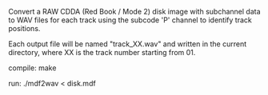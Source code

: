 Convert a RAW CDDA (Red Book / Mode 2) disk image with subchannel data to WAV
files for each track using the subcode 'P' channel to identify track positions.

Each output file will be named "track_XX.wav" and written in the current
directory, where XX is the track number starting from 01.

compile:
  make

run:
  ./mdf2wav < disk.mdf
